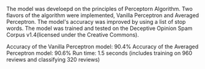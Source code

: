The model was develoepd on the principles of Perceptorn Algorithm.
Two flavors of the algorithm were implemented, Vanilla Perceptron and Averaged Perceptron. 
The model's accuracy was improved by using a list of stop words. 
The model was trained and tested on the Deceptive Opinion Spam Corpus v1.4(licensed under the Creative Commons).

Accuracy of the Vanilla Perceptron model: 90.4%
Accuracy of the Averaged Perceptron model: 90.6%
Run time: 1.5 seconds (includes training on 960 reviews and classifying 320 reviews) 
